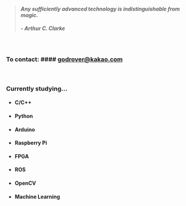 > #### *Any sufficiently advanced technology is indistinguishable from magic.*
> ##### - Arthur C. Clarke

　

### To contact: #### godrover@kakao.com

　

### Currently studying...

- #### C/C++

- #### Python

- #### Arduino

- #### Raspberry Pi

- #### FPGA
  
- #### ROS

- #### OpenCV

- #### Machine Learning
